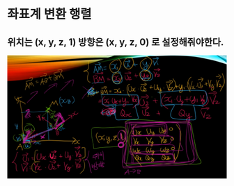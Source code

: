# 좌표계 변환 행렬

## 위치는 (x, y,  z, 1) 방향은 (x, y, z, 0) 로 설정해줘야한다.

![image-20231222181921032](../../../image/image-20231222181921032.png)